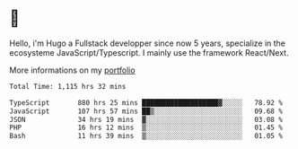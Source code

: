 # 👋 

Hello, i'm Hugo a Fullstack developper since now 5 years, specialize in the ecosysteme JavaScript/Typescript. I mainly use the framework React/Next.

More informations on my [portfolio](https://hcampos.fr)

<!--START_SECTION:waka-->

```txt
Total Time: 1,115 hrs 32 mins

TypeScript       880 hrs 25 mins ███████████████████▓░░░░░   78.92 %
JavaScript       107 hrs 57 mins ██▒░░░░░░░░░░░░░░░░░░░░░░   09.68 %
JSON             34 hrs 19 mins  ▓░░░░░░░░░░░░░░░░░░░░░░░░   03.08 %
PHP              16 hrs 12 mins  ▒░░░░░░░░░░░░░░░░░░░░░░░░   01.45 %
Bash             11 hrs 39 mins  ▒░░░░░░░░░░░░░░░░░░░░░░░░   01.05 %
```

<!--END_SECTION:waka-->
